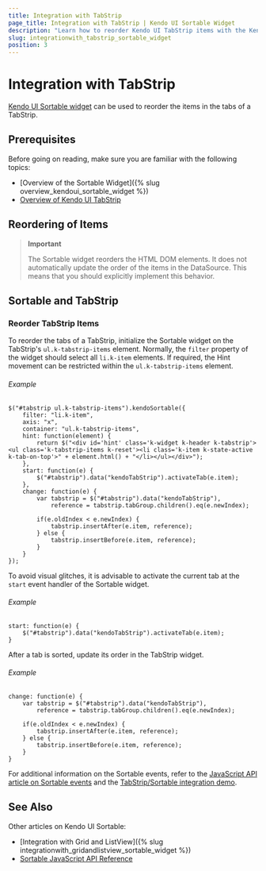 ```yaml
---
title: Integration with TabStrip
page_title: Integration with TabStrip | Kendo UI Sortable Widget
description: "Learn how to reorder Kendo UI TabStrip items with the Kendo UI Sortable widget."
slug: integrationwith_tabstrip_sortable_widget
position: 3
---
```


# Integration with TabStrip

[Kendo UI Sortable widget](http://demos.telerik.com/kendo-ui/sortable/index) can be used to reorder the items in the tabs of a TabStrip.

## Prerequisites

Before going on reading, make sure you are familiar with the following topics:

* [Overview of the Sortable Widget]({% slug overview_kendoui_sortable_widget %})
* [Overview of Kendo UI TabStrip](/web/tabstrip/overview)

## Reordering of Items

> **Important**
>
> The Sortable widget reorders the HTML DOM elements. It does not automatically update the order of the items in the DataSource. This means that you should explicitly implement this behavior.

## Sortable and TabStrip

### Reorder TabStrip Items

To reorder the tabs of a TabStrip, initialize the Sortable widget on the TabStrip's `ul.k-tabstrip-items` element. Normally, the `filter` property of the widget should select all `li.k-item` elements. If required, the Hint movement can be restricted within the `ul.k-tabstrip-items` element.

###### Example

    $("#tabstrip ul.k-tabstrip-items").kendoSortable({
        filter: "li.k-item",
        axis: "x",
        container: "ul.k-tabstrip-items",
        hint: function(element) {
            return $("<div id='hint' class='k-widget k-header k-tabstrip'><ul class='k-tabstrip-items k-reset'><li class='k-item k-state-active k-tab-on-top'>" + element.html() + "</li></ul></div>");
        },
        start: function(e) {
            $("#tabstrip").data("kendoTabStrip").activateTab(e.item);
        },
        change: function(e) {
            var tabstrip = $("#tabstrip").data("kendoTabStrip"),
                reference = tabstrip.tabGroup.children().eq(e.newIndex);

            if(e.oldIndex < e.newIndex) {
                tabstrip.insertAfter(e.item, reference);
            } else {
                tabstrip.insertBefore(e.item, reference);
            }
        }
    });

To avoid visual glitches, it is advisable to activate the current tab at the `start` event handler of the Sortable widget.

###### Example

    start: function(e) {
        $("#tabstrip").data("kendoTabStrip").activateTab(e.item);
    }

After a tab is sorted, update its order in the TabStrip widget.

###### Example

    change: function(e) {
        var tabstrip = $("#tabstrip").data("kendoTabStrip"),
            reference = tabstrip.tabGroup.children().eq(e.newIndex);

        if(e.oldIndex < e.newIndex) {
            tabstrip.insertAfter(e.item, reference);
        } else {
            tabstrip.insertBefore(e.item, reference);
        }
    }

For additional information on the Sortable events, refer to the [JavaScript API article on Sortable events](/api/javascript/ui/sortable#events) and the [TabStrip/Sortable integration demo](http://demos.telerik.com/kendo-ui/web/sortable/integration-tabstrip.html).

## See Also

Other articles on Kendo UI Sortable:

* [Integration with Grid and ListView]({% slug integrationwith_gridandlistview_sortable_widget %})
* [Sortable JavaScript API Reference](/api/javascript/ui/sortable)
